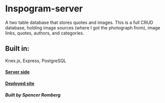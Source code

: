 # Inspogram-server

A two table database that stores quotes and images. This is a full CRUD database, holding image sources (where I got the photograph from), image links, quotes, authors, and categories.  

## Built in: 
Knex.js, Express, PostgreSQL

#### [Server side](https://github.com/S-Romberg/Inspogram-client)

#### [Deployed site](https://inspo-gram.firebaseapp.com/)

##### Built by Spencer Romberg
